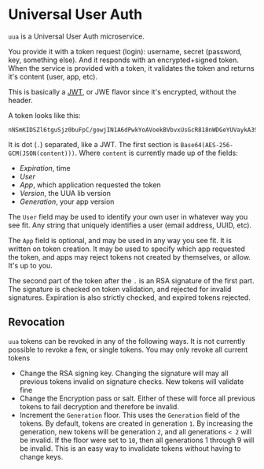 Universal User Auth
=====================

`uua` is a Universal User Auth microservice. 

You provide it with a token request (login): username, secret (password, key, something else). And it responds with an encrypted+signed token. When the service is provided with a token, it validates the token and returns it's content (user, app, etc).

This is basically a [JWT](https://jwt.io/), or JWE flavor since it's encrypted, without the header. 

A token looks like this:

```
nNSmKIDSZl6tguSjz0buFpC/gowjIN1A6dPwkYoAVoekBVbvxUsGcR818nWDGeYUVaykA3Sr8fM+PwaL/y4m8OrOO/DpQNY+.JmezsGZb/zardmNWMub2tPU/ln2xtjYbhpEWcbzTQZ8EoxLWpcJ0IQGO5hEB1FEBz8k4ghKnsETZ0ozfFNoSOQv/yMGCUwtFpdK7KjYpWqxEgi/Kkt198uoXmJNQcm8y5eBkI4/FbbTBam0cbYQaSIGI6bjiFZ8Xhem5HzS/oTFWZT/uXzSGe4JGcO8BgoWRIEoXQY4Mcpzcl43Zgt3o+KH/U/QarIqNkFgIo2SpQR5qFIxovXkma05I/fOZ6YaxduXvAFQNjrSIImfNguGOb6aTqEr5un1YxMSSc9ojK/+vK+UolZSWO6H5QJ42+3fKuwsxkjit7BQ4yq5sGry7Rw==
```

It is dot (`.`) separated, like a JWT. The first section is `Base64(AES-256-GCM(JSON(content)))`. Where `content` is currently made up of the fields: 

- *Expiration*, time
- *User*
- *App*, which application requested the token
- *Version*, the UUA lib version
- *Generation*, your app version

The `User` field may be used to identify your own user in whatever way you see fit. Any string that uniquely identifies a user (email address, UUID, etc).

The `App` field is optional, and may be used in any way you see fit. It is written on token creation. It may be used to specify which app requested the token, and apps may reject tokens not created by themselves, or allow. It's up to you.

The second part of the token after the `.` is an RSA signature of the first part. The signature is checked on token validation, and rejected for invalid signatures. Expiration is also strictly checked, and expired tokens rejected.

Revocation
----------

`uua` tokens can be revoked in any of the following ways. It is not currently possible to revoke a few, or single tokens. You may only revoke all current tokens

- Change the RSA signing key. Changing the signature will may all previous tokens invalid on signature checks. New tokens will validate fine
- Change the Encryption pass or salt. Either of these will force all previous tokens to fail decryption and therefore be invalid.
- Increment the `Generation` floor. This uses the `Generation` field of the tokens. By default, tokens are created in generation `1`. By increasing the generation, new tokens will be generation `2`, and all generations `< 2` will be invalid. If the floor were set to `10`, then all generations 1 through 9 will be invalid. This is an easy way to invalidate tokens without having to change keys.